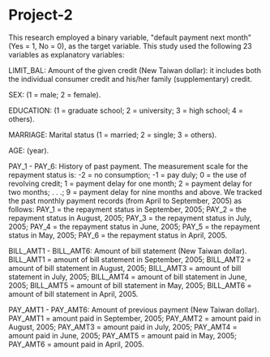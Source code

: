# Project-2

This research employed a binary variable, "default payment next month" (Yes = 1, No = 0), as the target variable. This study used the following 23 variables as explanatory variables:

LIMIT_BAL: Amount of the given credit (New Taiwan dollar): it includes both the individual consumer credit and his/her family (supplementary) credit.

SEX: (1 = male; 2 = female).

EDUCATION: (1 = graduate school; 2 = university; 3 = high school; 4 = others).

MARRIAGE: Marital status (1 = married; 2 = single; 3 = others).

AGE: (year).

PAY_1 - PAY_6: History of past payment. The measurement scale for the repayment status is: -2 = no consumption; -1 = pay duly; 0 = the use of revolving credit; 1 = payment delay for one month; 2 = payment delay for two months; . . .; 9 = payment delay for nine months and above. We tracked the past monthly payment records (from April to September, 2005) as follows:
    PAY_1 = the repayment status in September, 2005;
    PAY_2 = the repayment status in August, 2005;
    PAY_3 = the repayment status in July, 2005;
    PAY_4 = the repayment status in June, 2005;
    PAY_5 = the repayment status in May, 2005;
    PAY_6 = the repayment status in April, 2005.
    
BILL_AMT1 - BILL_AMT6: Amount of bill statement (New Taiwan dollar).
    BILL_AMT1 = amount of bill statement in September, 2005;
    BILL_AMT2 = amount of bill statement in August, 2005;
    BILL_AMT3 = amount of bill statement in July, 2005;
    BILL_AMT4 = amount of bill statement in June, 2005;
    BILL_AMT5 = amount of bill statement in May, 2005;
    BILL_AMT6 = amount of bill statement in April, 2005.
    
PAY_AMT1 - PAY_AMT6: Amount of previous payment (New Taiwan dollar).
    PAY_AMT1 = amount paid in September, 2005;
    PAY_AMT2 = amount paid in August, 2005;
    PAY_AMT3 = amount paid in July, 2005;
    PAY_AMT4 = amount paid in June, 2005;
    PAY_AMT5 = amount paid in May, 2005;
    PAY_AMT6 = amount paid in April, 2005.
    
